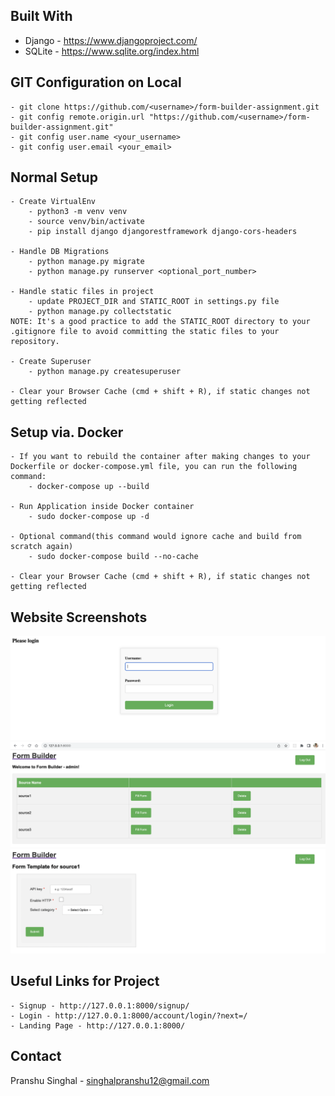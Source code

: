 ## Built With
* Django - https://www.djangoproject.com/
* SQLite - https://www.sqlite.org/index.html


## GIT Configuration on Local
    - git clone https://github.com/<username>/form-builder-assignment.git
    - git config remote.origin.url "https://github.com/<username>/form-builder-assignment.git"
    - git config user.name <your_username>
    - git config user.email <your_email>

## Normal Setup 
    - Create VirtualEnv
        - python3 -m venv venv
        - source venv/bin/activate
        - pip install django djangorestframework django-cors-headers

    - Handle DB Migrations
        - python manage.py migrate
        - python manage.py runserver <optional_port_number>
    
    - Handle static files in project
        - update PROJECT_DIR and STATIC_ROOT in settings.py file
        - python manage.py collectstatic 
    NOTE: It's a good practice to add the STATIC_ROOT directory to your .gitignore file to avoid committing the static files to your repository.

    - Create Superuser
        - python manage.py createsuperuser
    
    - Clear your Browser Cache (cmd + shift + R), if static changes not getting reflected

## Setup via. Docker    
    - If you want to rebuild the container after making changes to your Dockerfile or docker-compose.yml file, you can run the following command:
        - docker-compose up --build
    
    - Run Application inside Docker container
        - sudo docker-compose up -d

    - Optional command(this command would ignore cache and build from scratch again)
        - sudo docker-compose build --no-cache

    - Clear your Browser Cache (cmd + shift + R), if static changes not getting reflected

## Website Screenshots
![Login Page](https://github.com/pranshusinghal/form-builder-assignment/blob/main/formbuilder/login_page.png)
![Landing Page](https://github.com/pranshusinghal/form-builder-assignment/blob/main/formbuilder/landing_page.png)
![Form Fill Page](https://github.com/pranshusinghal/form-builder-assignment/blob/main/formbuilder/form_filling_page.png)

## Useful Links for Project
    - Signup - http://127.0.0.1:8000/signup/
    - Login - http://127.0.0.1:8000/account/login/?next=/
    - Landing Page - http://127.0.0.1:8000/

## Contact
Pranshu Singhal - singhalpranshu12@gmail.com
